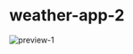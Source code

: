 # weather-app-2

![preview-1](https://github.com/ShawnEdgell/weather-app-2/assets/145321915/87a1c239-1116-4184-ae1e-f1f8695c07b5)
